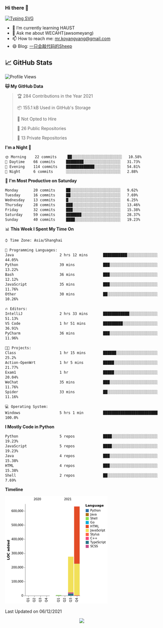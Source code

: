 ### Hi there 👋

[![Typing SVG](https://readme-typing-svg.herokuapp.com?color=%23F78A63&lines=Here+are+some+ideas+to+get+you+started%3A)](https://git.io/typing-svg)

- 🌱 I’m currently learning HAUST
- 💬 Ask me about WECAHT(awsomeyang)
- 📫 How to reach me: mr.koyangyang@gmail.com
- 😄 Blog: [一只会敲代码的Sheep](https://codeyang.pages.dev/)


## &#x1f4c8; GitHub Stats
<!--START_SECTION:waka-->
![Profile Views](http://img.shields.io/badge/Profile%20Views-2-blue)

**🐱 My GitHub Data** 

> 🏆 284 Contributions in the Year 2021
 > 
> 📦 155.1 kB Used in GitHub's Storage 
 > 
> 🚫 Not Opted to Hire
 > 
> 📜 26 Public Repositories 
 > 
> 🔑 13 Private Repositories  
 > 
**I'm a Night 🦉** 

```text
🌞 Morning    22 commits     ██░░░░░░░░░░░░░░░░░░░░░░░   10.58% 
🌆 Daytime    66 commits     ████████░░░░░░░░░░░░░░░░░   31.73% 
🌃 Evening    114 commits    █████████████░░░░░░░░░░░░   54.81% 
🌙 Night      6 commits      ░░░░░░░░░░░░░░░░░░░░░░░░░   2.88%

```
📅 **I'm Most Productive on Saturday** 

```text
Monday       20 commits     ██░░░░░░░░░░░░░░░░░░░░░░░   9.62% 
Tuesday      16 commits     ██░░░░░░░░░░░░░░░░░░░░░░░   7.69% 
Wednesday    13 commits     █░░░░░░░░░░░░░░░░░░░░░░░░   6.25% 
Thursday     28 commits     ███░░░░░░░░░░░░░░░░░░░░░░   13.46% 
Friday       32 commits     ███░░░░░░░░░░░░░░░░░░░░░░   15.38% 
Saturday     59 commits     ███████░░░░░░░░░░░░░░░░░░   28.37% 
Sunday       40 commits     ████░░░░░░░░░░░░░░░░░░░░░   19.23%

```


📊 **This Week I Spent My Time On** 

```text
⌚︎ Time Zone: Asia/Shanghai

💬 Programming Languages: 
Java                     2 hrs 12 mins       ███████████░░░░░░░░░░░░░░   44.05% 
Python                   39 mins             ███░░░░░░░░░░░░░░░░░░░░░░   13.22% 
Bash                     36 mins             ███░░░░░░░░░░░░░░░░░░░░░░   12.12% 
JavaScript               35 mins             ███░░░░░░░░░░░░░░░░░░░░░░   11.76% 
Other                    30 mins             ██░░░░░░░░░░░░░░░░░░░░░░░   10.26%

🔥 Editors: 
IntelliJ                 2 hrs 33 mins       ████████████░░░░░░░░░░░░░   51.13% 
VS Code                  1 hr 51 mins        █████████░░░░░░░░░░░░░░░░   36.91% 
PyCharm                  36 mins             ███░░░░░░░░░░░░░░░░░░░░░░   11.96%

🐱‍💻 Projects: 
Class                    1 hr 15 mins        ██████░░░░░░░░░░░░░░░░░░░   25.2% 
Action-OpenWrt           1 hr 5 mins         █████░░░░░░░░░░░░░░░░░░░░   21.77% 
Exam1                    1 hr                █████░░░░░░░░░░░░░░░░░░░░   20.04% 
WeChat                   35 mins             ███░░░░░░░░░░░░░░░░░░░░░░   11.76% 
Spider                   33 mins             ██░░░░░░░░░░░░░░░░░░░░░░░   11.16%

💻 Operating System: 
Windows                  5 hrs 1 min         █████████████████████████   100.0%

```

**I Mostly Code in Python** 

```text
Python                   5 repos             ████░░░░░░░░░░░░░░░░░░░░░   19.23% 
JavaScript               5 repos             ████░░░░░░░░░░░░░░░░░░░░░   19.23% 
Java                     4 repos             ███░░░░░░░░░░░░░░░░░░░░░░   15.38% 
HTML                     4 repos             ███░░░░░░░░░░░░░░░░░░░░░░   15.38% 
Shell                    2 repos             ██░░░░░░░░░░░░░░░░░░░░░░░   7.69%

```


**Timeline**

![Chart not found](https://raw.githubusercontent.com/koyangyang/koyangyang/main/charts/bar_graph.png) 


 Last Updated on 06/12/2021
<!--END_SECTION:waka-->

<!-- <div align="center"><img src="https://github-readme-streak-stats.koyang.workers.dev/?user=koyangyang" ></div> -->

<div align="center"><img src="https://activity-graph.koyang.workers.dev/graph?username=koyangyang&theme=github-light" ></div>

<!-- <div align="center"><img src="https://cdn.jsdelivr.net/gh/koyangyang/hugo_comment/assets/github-contribution-grid-snake.svg" ></div> -->

<!-- ![](https://github-readme-stats.vercel.app/api?username=koyangyang&show_icons=true&theme=flag-india)![](https://github-readme-stats.vercel.app/api/top-langs/?username=koyangyang&layout=compact) -->
<!-- <div align="center"><img src="https://github-readme-stats.vercel.app/api?username=koyangyang&show_icons=true&theme=flag-india" ></div> -->
<!-- <img src="https://github-readme-stats.vercel.app/api/top-langs/?username=koyangyang&layout=compact" > -->



<!-- <div align="center"><img src="https://github-readme-stats.vercel.app/api/wakatime?username=koyangyang" ></div> -->


<!--
[![Top Langs](https://github-readme-stats.vercel.app/api/top-langs/?username=koyangyang&langs_count=8)](https://github.com/anuraghazra/github-readme-stats)
- 🔭 I’m currently working on ...
- 👯 I’m looking to collaborate on ...
- 🤔 I’m looking for help with ...
- 💬 Ask me about ...
- 📫 How to reach me: ...
- 😄 Pronouns: ...
- ⚡ Fun fact: ...
-->
